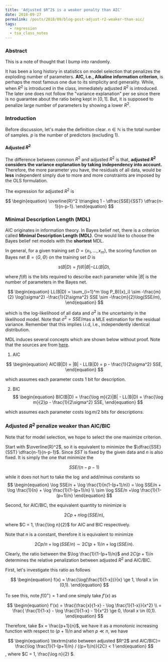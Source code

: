 ```yaml
---
title: 'Adjusted $R^2$ is a weaker penalty than AIC'
date: 2018-09-27
permalink: /posts/2018/09/blog-post-adjust-r2-weaker-than-aic/
tags:
  - regression
  - tsa_class_notes
---
```


### Abstract

This is a note of thought that I bump into randomly. 

It has been a long history in statistics on model selection that penalizes the exploding number of parameters. **AIC, i.e., Alkaline information criterion**, is perhaps the most famous one due to its simplicity and generality. While, when $R^2$ is introduced in the class, immediately adjusted $R^2$ is introduced. The later one does not follow the "variance explanation" per se since there is no guarantee about the ratio being kept in $[0,1]$. But, it is supposed to penalize large number of parameters by showing a lower $R^2$. 

### Introduction

Before discussion, let's make the definition clear. $n \in \mathbb{N}$ is the total number of samples. $p$ is the number of predictors (excluding 1).

#### Adjusted $R^2$

The difference between common $R^2$ and adjusted $R^2$ is that, **adjusted $R^2$ considers the variance explanation by taking independency into account.** Therefore, the more parameter you have, the residuals of all data, would be **less** independent simply due to more and more constraints are imposed by the OLS formulation. 

The expression for adjusted $R^2$ is

$$
\begin{equation}
\overline{R}^2 \triangleq 1 - \dfrac{SSE}{SST} \dfrac{n-1}{n-p-1}.
\end{equation}
$$

### Minimal Description Length (MDL)

AIC originates in information theory. In Bayes belief net, there is a criterion called **Minimal Description Length (MDL)**. One would like to choose the Bayes belief net models with the **shortest** MDL.

In general, for a given training set $D = \{ {x}_1,\ldots,{x}_m \}​$, the scoring function on Bayes net $B = \langle G, \Theta \rangle​$ on the training set $D​$ is

$$
\begin{equation}
s(B|D) = f(\theta)|B| - LL(B|D),
\end{equation}
$$

where $f(\theta)​$ is the bits required to describe each parameter while $|B|$ is the number of parameters in the Bayes net. 

$$
\begin{equation}
LL(B|D) = \sum_{i=1}^m \log P_B({x}_i) \sim -\frac{m}{2} \log(\sigma^2) -\frac{1}{2\sigma^2} SSE \sim -\frac{m}{2}\log(SSE/m),
\end{equation}
$$

which is the log-likelihood of all data and $\sigma^2$ is the uncertainty in the likelihood model. Note that $\sigma^2 = SSE/m​$ as a MLE estimation for the residual variance. Remember that this implies i.i.d, i.e., independently identical distribution. 

MDL induces several concepts which are shown below without proof. Note that the sources are from [here](https://www.goodreads.com/book/show/31193897-machine-learning).

1. AIC

$$
\begin{equation}
AIC(B|D) = |B| - LL(B|D) = p - \frac{1}{2\sigma^2} SSE,
\end{equation}
$$

which assumes each parameter costs $1$ bit for description.

2. BIC
$$
\begin{equation}
BIC(B|D) = \frac{\log m}{2}|B| - LL(B|D) = \frac{\log m}{2}p - \frac{1}{2\sigma^2} SSE,
\end{equation}
$$

which assumes each parameter costs $\log m /2$ bits for descriptions.

### Adjusted $R^2$ penalize weaker than AIC/BIC

Note that for model selection, we hope to select the one maximize criterion. 

Start with $\overline{R}^2$, so it is equivalent to minimize the $\dfrac{SSE}{SST} \dfrac{n-1}{n-p-1}$. Since $SST$ is fixed by the given data and $n$ is also fixed. It is simply the one that minimize the 

$$
\begin{equation}
SSE/(n-p-1)
\end{equation}
$$

while it does not hurt to take the $\log$ and add/minus constants so
$$
\begin{equation}
\log SSE/n + \log \frac{1}{n(1-(p+1)/n)} = \log SSE/n + \log \frac{1}{n} + \log \frac{1}{1-(p+1)/n} \\ 
\sim \log SSE/n  +\log \frac{1}{1-(p+1)/n} 
\end{equation}
$$


Second, for AIC/BIC, the equivalent quantity to minimize is 

$$
\begin{equation}
2 C p + n \log (SSE/n),
\end{equation}
$$

where $C = 1, \frac{\log n}{2}$ for AIC and BIC respectively. 

Note that $n$ is a constant, therefore it is equivalent to minimize

$$
\begin{equation}
2 C p/n + \log (SSE/n) \sim 2 C (p+1)/n + \log (SSE/n).
\end{equation}
$$

Clearly, the ratio between the $\log \frac{1}{1-(p+1)/n}$ and $2 C (p+1)/n$ determines the relative penalization between adjusted $R^2$ and AIC/BIC. 

First, let's investigate this ratio as follows

$$
\begin{equation}
f(x) = \frac{\log(\frac{1}{1-x})}{x} \ge 1, \forall x \in (0,1).
\end{equation}
$$

To see this, note $f(0^+) = 1$ and one simply take $f'(x)$ as 

$$
\begin{equation}
f'(x) = \frac{\frac{x}{1-x} - \log \frac{1}{1-x}}{x^2} \\
= \frac{ \frac{1}{1-x} - \log \frac{1}{1-x} - 1}{x^2} \ge 0, \forall x \in (0,1).
\end{equation}
$$

Therefore, take $x  = \frac{p+1}{n}​$, we have it as a monotonic increasing function with respect to $(p+1)/n$ and when $p \ll n$,  we have

$$
\begin{equation}
\textrm{ratio between adjusted $R^2$ and AIC/BIC}= \frac{\log \frac{1}{1-(p+1)/n} / ((p+1)/n)}{2C} < 1
\end{equation}
$$,
where $C = 1, \frac{\log n}{2} $.
